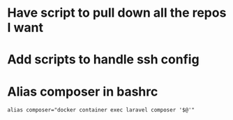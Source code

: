 # Have script to pull down all the repos I want

# Add scripts to handle ssh config

# Alias composer in bashrc

```
alias composer="docker container exec laravel composer '$@'"
```
